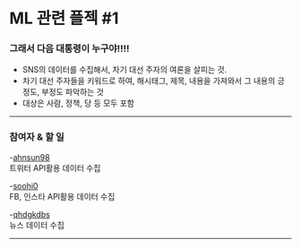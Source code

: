 
<h1>ML 관련 플젝 #1</h1>

<h3>그래서 다음 대통령이 누구야!!!!</h3>

- SNS의 데이터를 수집해서, 차기 대선 주자의 여론을 살피는 것.
- 차기 대선 주자들을 키워드로 하여, 해시태그, 제목, 내용을 가져와서 그 내용의 긍정도, 부정도 파악하는 것
- 대상은 사람, 정책, 당 등 모두 포함

<hr />

<h3>참여자 & 할 일</h3>

-[ahnsun98](https://github.com/ahnsun98)<br />
  트위터 API활용 데이터 수집

-[soohi0](https://github.com/soohi0)<br />
  FB, 인스타 API활용 데이터 수집
  
-[qhdgkdbs](https://github.com/qhdgkdbs/r)<br />
  뉴스 데이터 수집
<hr />

